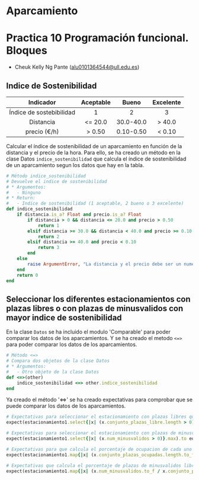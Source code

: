 # Aparcamiento

# Practica 10 Programación funcional. Bloques
* Cheuk Kelly Ng Pante (alu0101364544@ull.edu.es)

## Indice de Sostenibilidad
| Indicador                  | Aceptable   | Bueno        |  Excelente  |
| :------------------------: | :---------: | :----------: | :---------: |
| Índice de sostebibilidad   | 1           | 2            | 3           |  
| Distancia                  | <= 20.0     | 30.0-40.0    | > 40.0      |
| precio (€/h)               | > 0.50      | 0.10-0.50    | < 0.10      |

Calcular el índice de sostenibilidad de un aparcamiento en función de la distancia y el precio de la hora. Para ello, se
ha creado un método en la clase Datos `indice_sostenibilidad` que calcula el índice de sostenibilidad de un aparcamiento 
segun los datos que hay en la tabla. 

```ruby
# Método indice_sostenibilidad
# Devuelve el indice de sostenibilidad
# * Argumentos:
#   - Ninguno
# * Return:
#   - Indice de sostenibilidad (1 aceptable, 2 bueno o 3 excelente)
def indice_sostenibilidad
    if distancia.is_a? Float and precio.is_a? Float
        if distancia > 0 && distancia <= 20.0 and precio > 0.50
            return 1
        elsif distancia >= 30.0 && distancia < 40.0 and precio >= 0.10 && precio <= 0.50
            return 2
        elsif distancia >= 40.0 and precio < 0.10
            return 3
        end
    else 
        raise ArgumentError, "La distancia y el precio debe ser un numero flotante"
    end
    return 0
end
```

## Seleccionar los diferentes estacionamientos con plazas libres o con plazas de minusvalidos con mayor indice de sostenibilidad 
En la clase `Datos` se ha incluido el modulo 'Comparable' para poder comparar los datos de los aparcamientos. Y se ha creado
el metodo `<=>` para poder comparar los datos de los aparcamientos. 
```ruby
# Método <=>
# Compara dos objetos de la clase Datos
# * Argumentos:
#   - Otro objeto de la clase Datos
def <=>(other)
    indice_sostenibilidad <=> other.indice_sostenibilidad
end
```

Ya creado el método '<=>' se ha creado expectativas para comprobar que se puede comparar los datos de los aparcamientos.
```ruby
# Expectativas para seleccionar el estacionamiento con plazas libres que tiene mayor indice de sostenibilidad
expect(estacionamiento1.select{|x| (x.conjunto_plazas_libre.length > 0)}.max).to eq(@intersc)

# Expectativas para seleccionar el estacionamiento con plazas de minusvalidos libres que tiene mayor indice de sostenibilidad
expect(estacionamiento1.select{|x| (x.num_minusvalidos > 0)}.max).to eq(@campusanchieta)

# Expectativas para que calcula el porcentaje de ocupacion de cada uno de ellos
expect(estacionamiento1.map{|x| (x.conjunto_plazas_ocupadas.length.to_f / x.conjunto_plazas.length.to_f) * 100}).to eq([75.0, 75.0, 75.0, 75.0])

# Expectativas que calcula el porcentaje de plazas de minusvalidos libres de cada uno de ellos
expect(estacionamiento1.map{|x| (x.num_minusvalidos.to_f / x.conjunto_plazas.length.to_f) * 100}).to eq([50.0, 50.0, 50.0, 50.0])
```
